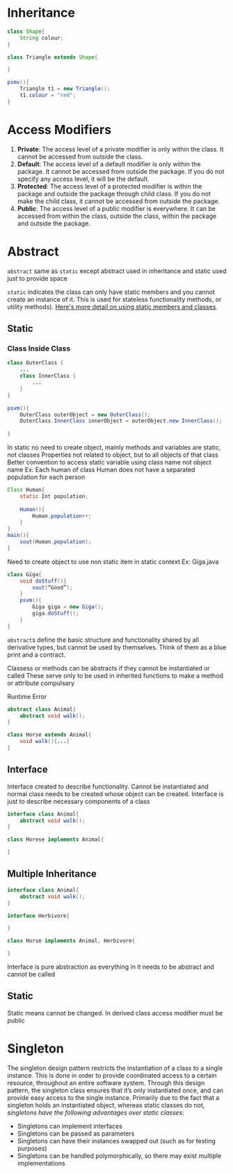 # Inheritance

```java
class Shape{
	String colour;
}

class Triangle extends Shape{

}

psmv(){
	Triangle t1 = new Triangle();
	t1.colour = "red";
}
```

# Access Modifiers
1.  **Private**: The access level of a private modifier is only within the class. It cannot be accessed from outside the class.
2.  **Default**: The access level of a default modifier is only within the package. It cannot be accessed from outside the package. If you do not specify any access level, it will be the default.
3.  **Protected**: The access level of a protected modifier is within the package and outside the package through child class. If you do not make the child class, it cannot be accessed from outside the package.
4.  **Public**: The access level of a public modifier is everywhere. It can be accessed from within the class, outside the class, within the package and outside the package.

# Abstract
`abstract` same as `static` except abstract used in inheritance and static used just to provide space

`static` indicates the class can only have static members and you cannot create an instance of it. This is used for stateless functionality methods, or utility methods). 
[Here's more detail on using static members and classes](http://msdn.microsoft.com/en-us/library/79b3xss3(VS.80).aspx).

## Static

### Class Inside Class
```java
class OuterClass {
    ...
    class InnerClass {
        ...
    }
}

psvm(){
	OuterClass outerObject = new OuterClass();
	OuterClass.InnerClass innerObject = outerObject.new InnerClass();
	
}
```

In static no need to create object, mainly methods and variables are static, not classes
Properties not related to object, but to all objects of that class
Better convention to access static variable using class name not object name
Ex: Each human of class Human does not have a separated population for each person
```java
Class Human{
	static Int population;
	
	Human(){
		Human.population++;
	}
}
main(){
	sout(Human.population);
}
```

Need to create object to use non static item in static context
Ex:
Giga.java
```java
class Giga{
	void doStuff(){
		sout(“Good”);
	}
	psvm(){
		Giga giga = new Giga();
		giga.doStuff();
	}
}
```

`abstract`s define the basic structure and functionality shared by all derivative types, but cannot be used by themselves. Think of them as a blue print and a contract.

Classess or methods can be abstracts if they cannot be instantiated or called
These serve only to be used in inherited functions to make a method or attribute compulsary

Runtime Error

```java
abstract class Animal{
	abstract void walk();
}

class Horse extends Animal{
	void walk(){...}
}
```

## Interface
Interface created to describe functionality. Cannot be instantiated and normal class needs to be created whose object can be created. Interface is just to describe necessary components of a class
```java
interface class Animal{
	abstract void walk();
}

class Horese implements Animal{

}

```
## Multiple Inheritance
```java
interface class Animal{
	abstract void walk();
}

interface Herbivore{

}

class Horse implements Animal, Herbivore{

}
```

Interface is pure abstraction as everything in it needs to be abstract and cannot be called

## Static
Static means cannot be changed. In derived class access modifier must be public


# Singleton
The singleton design pattern restricts the instantiation of a class to a single instance. This is done in order to provide coordinated access to a certain resource, throughout an entire software system. Through this design pattern, the singleton class ensures that it’s only instantiated once, and can provide easy access to the single instance.
Primarily due to the fact that a singleton holds an instantiated object, whereas static classes do not, _singletons have the following advantages over static classes_:
-   Singletons can implement interfaces
-   Singletons can be passed as parameters
-   Singletons can have their instances swapped out (such as for testing purposes)
-   Singletons can be handled polymorphically, so there may exist multiple implementations
